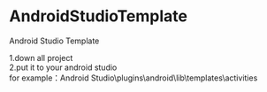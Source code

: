 # AndroidStudioTemplate
Android Studio Template

1.down all project  
2.put it to your android studio  
for example：Android Studio\plugins\android\lib\templates\activities
